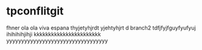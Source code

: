 # tpconflitgit
fhner ola ola viva espana
thyjetyhjrdt
yjehtyhjrt
d
branch2
tdfjfyjfguyfyufyuj
ihihihihjihji
kkkkkkkkkkkkkkkkkkkkkkk
yyyyyyyyyyyyyyyyyyyyyyyyyyyyyyyyyy
